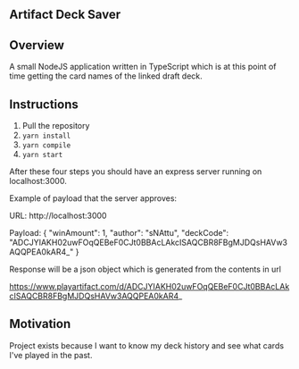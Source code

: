 ## Artifact Deck Saver
## Overview

A small NodeJS application written in TypeScript which is at this point of time getting the card names of the linked draft deck.

## Instructions

1. Pull the repository
2. `yarn install`
3. `yarn compile`
4. `yarn start`

After these four steps you should have an express server running on localhost:3000.

Example of payload that the server approves:

URL: http://localhost:3000

Payload:
{
"winAmount": 1,
"author": "sNAttu",
"deckCode": "ADCJYIAKH02uwFOqQEBeF0CJt0BBAcLAkcISAQCBR8FBgMJDQsHAVw3AQQPEA0kAR4_"
}

Response will be a json object which is generated from the contents in url 

https://www.playartifact.com/d/ADCJYIAKH02uwFOqQEBeF0CJt0BBAcLAkcISAQCBR8FBgMJDQsHAVw3AQQPEA0kAR4_

## Motivation

Project exists because I want to know my deck history and see what cards I've played in the past.
